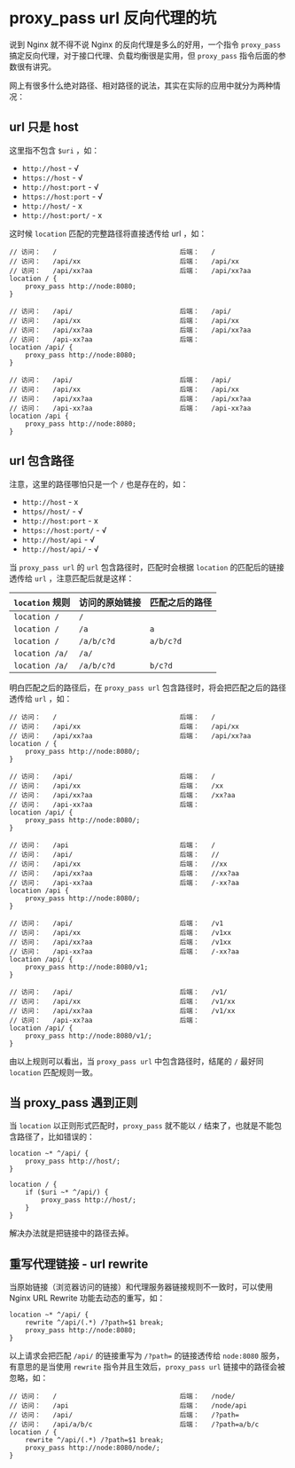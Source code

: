 # proxy_pass url 反向代理的坑

说到 Nginx 就不得不说 Nginx 的反向代理是多么的好用，一个指令 `proxy_pass` 搞定反向代理，对于接口代理、负载均衡很是实用，但 `proxy_pass` 指令后面的参数很有讲究。

网上有很多什么绝对路径、相对路径的说法，其实在实际的应用中就分为两种情况：

## url 只是 host

这里指不包含 `$uri` ，如：

- `http://host` - √
- `https://host` - √
- `http://host:port` - √
- `https://host:port` - √
- `http://host/` - x
- `http://host:port/` - x

这时候 `location` 匹配的完整路径将直接透传给 url ，如：

```nginx
// 访问：   /                               后端：   /
// 访问：   /api/xx                         后端：   /api/xx
// 访问：   /api/xx?aa                      后端：   /api/xx?aa
location / {
    proxy_pass http://node:8080;
}

// 访问：   /api/                           后端：   /api/
// 访问：   /api/xx                         后端：   /api/xx
// 访问：   /api/xx?aa                      后端：   /api/xx?aa
// 访问：   /api-xx?aa                      后端：
location /api/ {
    proxy_pass http://node:8080;
}

// 访问：   /api/                           后端：   /api/
// 访问：   /api/xx                         后端：   /api/xx
// 访问：   /api/xx?aa                      后端：   /api/xx?aa
// 访问：   /api-xx?aa                      后端：   /api-xx?aa
location /api {
    proxy_pass http://node:8080;
}
```

## url 包含路径

注意，这里的路径哪怕只是一个 `/` 也是存在的，如：

- `http://host` - x
- `https//host/` - √
- `http://host:port` - x
- `https://host:port/` - √
- `http://host/api` - √
- `http://host/api/` - √

当 `proxy_pass url` 的 `url` 包含路径时，匹配时会根据 `location` 的匹配后的链接透传给 `url` ，注意匹配后就是这样：

| `location` 规则 | 访问的原始链接 | 匹配之后的路径 |
| --- | --- | --- |
| `location /` | `/` | ` ` |
| `location /` | `/a` | `a` |
| `location /` | `/a/b/c?d` | `a/b/c?d` |
| `location /a/` | `/a/` | ` ` |
| `location /a/` | `/a/b/c?d` | `b/c?d` |

明白匹配之后的路径后，在 `proxy_pass url` 包含路径时，将会把匹配之后的路径透传给 `url` ，如：


```nginx
// 访问：   /                               后端：   /
// 访问：   /api/xx                         后端：   /api/xx
// 访问：   /api/xx?aa                      后端：   /api/xx?aa
location / {
    proxy_pass http://node:8080/;
}

// 访问：   /api/                           后端：   /
// 访问：   /api/xx                         后端：   /xx
// 访问：   /api/xx?aa                      后端：   /xx?aa
// 访问：   /api-xx?aa                      后端：
location /api/ {
    proxy_pass http://node:8080/;
}

// 访问：   /api                            后端：   /
// 访问：   /api/                           后端：   //
// 访问：   /api/xx                         后端：   //xx
// 访问：   /api/xx?aa                      后端：   //xx?aa
// 访问：   /api-xx?aa                      后端：   /-xx?aa
location /api {
    proxy_pass http://node:8080/;
}

// 访问：   /api/                           后端：   /v1
// 访问：   /api/xx                         后端：   /v1xx
// 访问：   /api/xx?aa                      后端：   /v1xx
// 访问：   /api-xx?aa                      后端：   /-xx?aa
location /api/ {
    proxy_pass http://node:8080/v1;
}

// 访问：   /api/                           后端：   /v1/
// 访问：   /api/xx                         后端：   /v1/xx
// 访问：   /api/xx?aa                      后端：   /v1/xx
// 访问：   /api-xx?aa                      后端：
location /api/ {
    proxy_pass http://node:8080/v1/;
}
```

由以上规则可以看出，当 `proxy_pass url` 中包含路径时，结尾的 `/` 最好同 `location` 匹配规则一致。

## 当 proxy_pass 遇到正则

当 `location` 以正则形式匹配时，`proxy_pass` 就不能以 `/` 结束了，也就是不能包含路径了，比如错误的：

```nginx
location ~* ^/api/ {
    proxy_pass http://host/;
}

location / {
    if ($uri ~* ^/api/) {
        proxy_pass http://host/;
    }
}
```

解决办法就是把链接中的路径去掉。

## 重写代理链接 - url rewrite

当原始链接（浏览器访问的链接）和代理服务器链接规则不一致时，可以使用 Nginx URL Rewrite 功能去动态的重写，如：

```nginx
location ~* ^/api/ {
    rewrite ^/api/(.*) /?path=$1 break;
    proxy_pass http://node:8080;
}
```

以上请求会把匹配 `/api/` 的链接重写为 `/?path=` 的链接透传给 `node:8080` 服务，有意思的是当使用 `rewrite` 指令并且生效后，`proxy_pass url` 链接中的路径会被忽略，如：

```nginx
// 访问：   /                               后端：   /node/
// 访问：   /api                            后端：   /node/api
// 访问：   /api/                           后端：   /?path=
// 访问：   /api/a/b/c                      后端：   /?path=a/b/c
location / {
    rewrite ^/api/(.*) /?path=$1 break;
    proxy_pass http://node:8080/node/;
}
```
